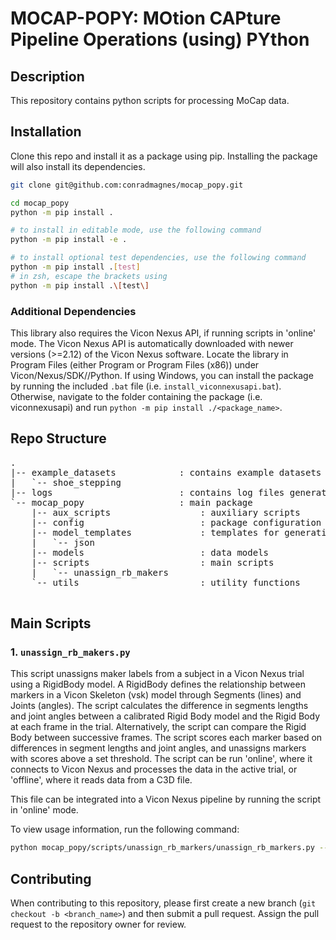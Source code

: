 # MOCAP-POPY: MOtion CAPture Pipeline Operations (using) PYthon

## Description
This repository contains python scripts for processing MoCap data.

## Installation

Clone this repo and install it as a package using pip. Installing the package will also install its dependencies.

```bash
git clone git@github.com:conradmagnes/mocap_popy.git

cd mocap_popy
python -m pip install .

# to install in editable mode, use the following command
python -m pip install -e .

# to install optional test dependencies, use the following command
python -m pip install .[test]
# in zsh, escape the brackets using
python -m pip install .\[test\]
```

### Additional Dependencies

This library also requires the Vicon Nexus API, if running scripts in 'online' mode. The Vicon Nexus API is automatically downloaded with newer versions (>=2.12) of the Vicon Nexus software. Locate the library in Program Files (either Program or Program Files (x86)) under Vicon/Nexus<VerionNumber>/SDK/<OS>/Python. If using Windows, you can install the package by running the included `.bat` file (i.e. `install_viconnexusapi.bat`).
Otherwise, navigate to the folder containing the package (i.e. viconnexusapi) and run `python -m pip install ./<package_name>`.


## Repo Structure
<pre>
.
|-- example_datasets            : contains example datasets for demo purposes
|   `-- shoe_stepping   
|-- logs                        : contains log files generated by the scripts
`-- mocap_popy                  : main package
    |-- aux_scripts                 : auxiliary scripts
    |-- config                      : package configuration
    |-- model_templates             : templates for generating models
    |   `-- json
    |-- models                      : data models
    |-- scripts                     : main scripts
    |   `-- unassign_rb_makers          
    `-- utils                       : utility functions
    
</pre>

## Main Scripts

### 1. `unassign_rb_makers.py`

This script unassigns maker labels from a subject in a Vicon Nexus trial using a RigidBody model. A RigidBody defines
the relationship between markers in a Vicon Skeleton (vsk) model through Segments (lines) and Joints (angles). 
The script calculates the difference in segments lengths and joint angles between a calibrated Rigid Body model and the 
Rigid Body at each frame in the trial. Alternatively, the script can compare the Rigid Body between successive frames.
The script scores each marker based on differences in segment lengths and joint angles, and unassigns markers with
scores above a set threshold. The script can be run 'online', where it connects to Vicon Nexus and processes the data in
the active trial, or 'offline', where it reads data from a C3D file.

This file can be integrated into a Vicon Nexus pipeline by running the script in 'online' mode.

To view usage information, run the following command:
```bash
python mocap_popy/scripts/unassign_rb_markers/unassign_rb_markers.py --help
```


## Contributing

When contributing to this repository, please first create a new branch (`git checkout -b <branch_name>`) and then submit a pull request. Assign the pull request to the repository owner for review.